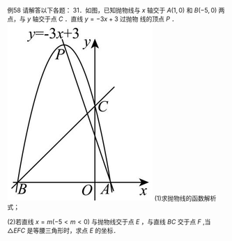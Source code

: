 例58 请解答以下各题： 31．如图，已知抛物线与 $x$ 轴交于 $A \left( 1 , 0 \right)$ 和 $B \left( - 5 , 0 \right)$ 两点，与 $y$ 轴交于点 $C$ ．直线 $y = - 3 x + 3$ 过抛物 线的顶点 $P$ ．
![](<../../qs_image_DB/专题3-2_一网打尽14类·二次函数的存在性问题（解析版）_/495475d37aaaf02f2227b292c25d835656763b0ff12a2982f719851d4e72cbbe.jpg>)
(1)求抛物线的函数解析式；

(2)若直线 $x = m \left( - 5 < m < 0 \right)$ 与抛物线交于点 $E$ ，与直线 $B C$ 交于点 $F$ ,当 $\triangle E F C$ 是等腰三角形时，求点 $E$ 的坐标．

